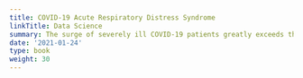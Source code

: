 ```yaml
---
title: COVID-19 Acute Respiratory Distress Syndrome
linkTitle: Data Science
summary: The surge of severely ill COVID-19 patients greatly exceeds the available medical staff who have been trained to care for them. To address the lack of training in COVID-19 treatment and minimize the risk of preventable medical error under this stressful pandemic, we are funded by C3.ai to create AI-assisted COVID-19 ARDS (Acute Respiratory Distress Syndrome, i.e. lung failure) guidance system. This system models ARDS treatment guidelines published by authoritative medical associations using computational pathophysiology and incorporates patient status prediction models powered by c3.ai suite.
date: '2021-01-24'
type: book
weight: 30
---
```



